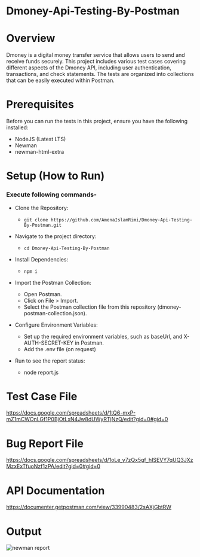 # Dmoney-Api-Testing-By-Postman
# Overview 
Dmoney is a digital money transfer service that allows users to send and receive funds securely. This project includes various test cases covering different aspects of the Dmoney API, including user authentication, transactions, and check statements. The tests are organized into collections that can be easily executed within Postman.
# Prerequisites
Before you can run the tests in this project, ensure you have the following installed:
- NodeJS (Latest LTS)
- Newman
- newman-html-extra
# Setup (How to Run)
### Execute following commands-
- Clone the Repository:
  - ```git clone https://github.com/AmenaIslamRimi/Dmoney-Api-Testing-By-Postman.git```

- Navigate to the project directory:
  - ```cd Dmoney-Api-Testing-By-Postman```

- Install Dependencies:
  - ```npm i```

- Import the Postman Collection:
  - Open Postman.
  - Click on File > Import.
  - Select the Postman collection file from this repository (dmoney-postman-collection.json).

- Configure Environment Variables:
  - Set up the required environment variables, such as baseUrl, and X-AUTH-SECRET-KEY in Postman.
  - Add the .env file (on request)
  
- Run to see the report status:
  - node report.js
# Test Case File 
https://docs.google.com/spreadsheets/d/1tQ6-mxP-mZ1mCWOnLGf1P0BjOtLxN4Jw8dUWyRTjNzQ/edit?gid=0#gid=0 
# Bug Report File
https://docs.google.com/spreadsheets/d/1oLe_y7zQx5gf_hISEVY7qUQ3JXzMzxExTfuoNzf1zPA/edit?gid=0#gid=0 
# API Documentation 
https://documenter.getpostman.com/view/33990483/2sAXjGbtRW 
# Output 
![newman report](https://i.postimg.cc/TPjBNwt3/Newman-Report.png)
